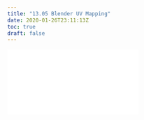 ```yaml
---
title: "13.05 Blender UV Mapping"
date: 2020-01-26T23:11:13Z
toc: true
draft: false
---
```


![Link to included file content](../../../../3d-modeling/blender/blender-uv-mapping.md)

